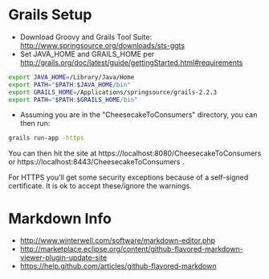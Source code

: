 # Grails Setup

* Download Groovy and Grails Tool Suite: http://www.springsource.org/downloads/sts-ggts
* Set JAVA_HOME and GRAILS_HOME per http://grails.org/doc/latest/guide/gettingStarted.html#requirements

```bash
export JAVA_HOME=/Library/Java/Home
export PATH="$PATH:$JAVA_HOME/bin"
export GRAILS_HOME=/Applications/springsource/grails-2.2.3
export PATH="$PATH:$GRAILS_HOME/bin"
```

* Assuming you are in the "CheesecakeToConsumers" directory, you can then run:

```bash
grails run-app -https
```

You can then hit the site at https://localhost:8080/CheesecakeToConsumers or https://localhost:8443/CheesecakeToConsumers .

For HTTPS you'll get some security exceptions because of a self-signed certificate.  It is ok to accept these/ignore the warnings.

# Markdown Info

* http://www.winterwell.com/software/markdown-editor.php
* http://marketplace.eclipse.org/content/github-flavored-markdown-viewer-plugin-update-site
* https://help.github.com/articles/github-flavored-markdown